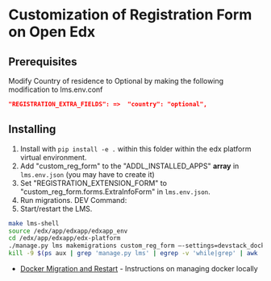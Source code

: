 # Customization of Registration Form on Open Edx

## Prerequisites

Modify Country of residence to Optional by making the following modification to lms.env.conf

```json
"REGISTRATION_EXTRA_FIELDS": =>  "country": "optional",
```

## Installing

1. Install with `pip install -e .` within this folder within the edx platform virtual environment.
2. Add "custom_reg_form" to the "ADDL_INSTALLED_APPS" **array** in `lms.env.json` (you may have to create it)
3. Set "REGISTRATION_EXTENSION_FORM" to "custom_reg_form.forms.ExtraInfoForm" in `lms.env.json`.
4. Run migrations. DEV Command:
5. Start/restart the LMS.

```bash
make lms-shell
source /edx/app/edxapp/edxapp_env
cd /edx/app/edxapp/edx-platform
./manage.py lms makemigrations custom_reg_form —-settings=devstack_docker
kill -9 $(ps aux | grep 'manage.py lms' | egrep -v 'while|grep' | awk '{print $2}')
```

* [Docker Migration and Restart](https://github.com/edx/devstack/blob/master/README.rst) - Instructions on managing docker locally